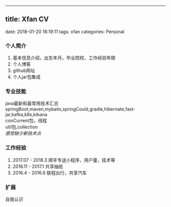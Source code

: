 ---------------------------
title: Xfan CV
---------------------------
date: 2018-01-20 18:19:11
tags: xfan
categories: Personal

### 个人简介
1. 基本信息介绍，出生年月，毕业院校，工作经验年限
2. 个人博客
3. github网址
4. 个人jar包集成

### 专业技能
java最新和最常用技术汇总   
springBoot,maven,mybatis,springCould,gradle,hibernate,fast-jar,kafka,k8s,kibana      
conCurrent包，线程   
util包,collection   
*感觉缺少新技术点*

### 工作经验
1. 2017.07 - 2018.3 顺丰专送小程序，用户量，技术等
2. 2016.11 - 2017.1 共享抽纸
3. 2016.4 - 2016.6 联程出行，共享汽车

### 扩展
自我认识
